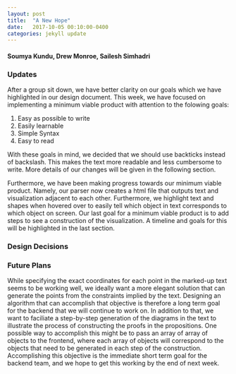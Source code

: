 ```yaml
---
layout: post
title:  "A New Hope"
date:   2017-10-05 00:10:00-0400
categories: jekyll update
---
```

#### Soumya Kundu, Drew Monroe, Sailesh Simhadri

### Updates
After a group sit down, we have better clarity on our goals which we have highlighted in our design document. This week, we have focused on implementing a minimum viable product with attention to the folowing goals:

1. Easy as possible to write
2. Easily learnable
3. Simple Syntax
4. Easy to read

With these goals in mind, we decided that we should use backticks instead of backslash. This makes the text more readable and less cumbersome to write. More details of our changes will be given in the following section.

Furthermore, we have been making progress towards our minimum viable product. Namely, our parser now creates a html file that outputs text and visualization adjacent to each other. Furthermore, we highlight text and shapes when hovered over to easily tell which object in text corresponds to which object on screen. Our last goal for a minimum viable product is to add steps to see a construction of the visualization. A timeline and goals for this will be highlighted in the last section.


### Design Decisions

### Future Plans
While specifying the exact coordinates for each point in the marked-up text seems to be working well, we ideally want a more elegant solution that can generate the points from the constraints implied by the text. Designing an algorithm that can accomplish that objective is therefore a long term goal for the backend that we will continue to work on. In addition to that, we want to faciliate a step-by-step generation of the diagrams in the text to illustrate the process of constructing the proofs in the propositions. One possible way to accomplish this might be to pass an array of array of objects to the frontend, where each array of objects will correspond to the objects that need to be generated in each step of the construction. Accomplishing this objective is the immediate short term goal for the backend team, and we hope to get this working by the end of next week.
